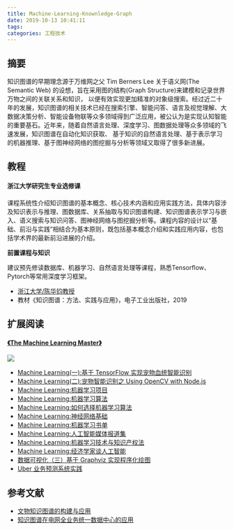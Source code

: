 ```yaml
---
title: Machine-Learning-Knownledge-Graph
date: 2019-10-13 10:41:11
tags:
categories: 工程技术
---
```

## 摘要

知识图谱的早期理念源于万维网之父 Tim Berners Lee 关于语义网(The Semantic Web) 的设想，旨在采用图的结构(Graph Structure)来建模和记录世界万物之间的关联关系和知识， 以便有效实现更加精准的对象级搜索。经过近二十年的发展，知识图谱的相关技术已经在搜索引擎、智能问答、语言及视觉理解、大数据决策分析、智能设备物联等众多领域得到广泛应用，被公认为是实现认知智能的重要基石。近年来，随着自然语言处理、深度学习、图数据处理等众多领域的飞速发展，知识图谱在自动化知识获取、 基于知识的自然语言处理、基于表示学习的机器推理、基于图神经网络的图挖掘与分析等领域又取得了很多新进展。

<!--more-->

## 教程

#### 浙江大学研究生专业选修课

课程系统性介绍知识图谱的基本概念、核心技术内涵和应用实践方法，具体内容涉及知识表示与推理、图数据库、关系抽取与知识图谱构建、知识图谱表示学习与嵌入、语义搜索与知识问答、图神经网络与图挖掘分析等。课程内容的设计以“基础、前沿与实践”相结合为基本原则，既包括基本概念介绍和实践应用内容，也包括学术界的最新前沿进展的介绍。

**前置课程与知识**

建议预先修读数据库、机器学习、自然语言处理等课程，熟悉Tensorflow、Pytorch等常用深度学习框架。

- [浙江大学/陈华钧教授](https://person.zju.edu.cn/huajun#kg)
- 教材《知识图谱：方法、实践与应用》，电子工业出版社，2019


## 扩展阅读

#### [《The Machine Learning Master》](https://www.gitbook.com/book/riboseyim/machine-learning)
![](http://riboseyim-qiniu.riboseyim.com/banner-MLM-201803.png)
- [Machine Learning(一):基于 TensorFlow 实现宠物血统智能识别](https://riboseyim.github.io/2018/01/17/Machine-Learning-TensorFlow/)
- [Machine Learning(二):宠物智能识别之 Using OpenCV with Node.js](https://riboseyim.github.io/2018/01/15/Machine-Learning-OpenCV/)
- [Machine Learning:机器学习项目](https://riboseyim.github.io/2018/02/09/Machine-Learning-Projects/)
- [Machine Learning:机器学习算法](https://riboseyim.github.io/2018/02/10/Machine-Learning-Algorithms/)
- [Machine Learning:如何选择机器学习算法](https://riboseyim.github.io/2018/04/02/Machine-Learning-Algorithms-Sheet/)
- [Machine Learning:神经网络基础](https://riboseyim.github.io/2018/05/07/Machine-Learning-Neural-Network)
- [Machine Learning:机器学习书单](https://riboseyim.github.io/2018/01/25/Machine-Learning-Books/)
- [Machine Learning:人工智能媒体报道集](https://riboseyim.github.io/2017/08/29/Machine-Learning-News)
- [Machine Learning:机器学习技术与知识产权法](https://riboseyim.github.io/2018/02/16/Machine-Learning-Law/)
- [Machine Learning:经济学家谈人工智能](https://riboseyim.github.io/2018/03/09/Machine-Learning-Economist/)
- [数据可视化（三）基于 Graphviz 实现程序化绘图](https://riboseyim.github.io/2017/09/15/Visualization-Graphviz/)
- [Uber 业务预测系统实践](https://riboseyim.github.io/2018/10/03/Machine-Learning-Uber/)

## 参考文献
- [文物知识图谱的构建与应用](https://dl.ccf.org.cn/institude/institudeDetail?id=4583103168595968)
- [知识图谱在电网全业务统一数据中心的应用](https://dl.ccf.org.cn/journal/queryArticleById?id=4558207919032320)
